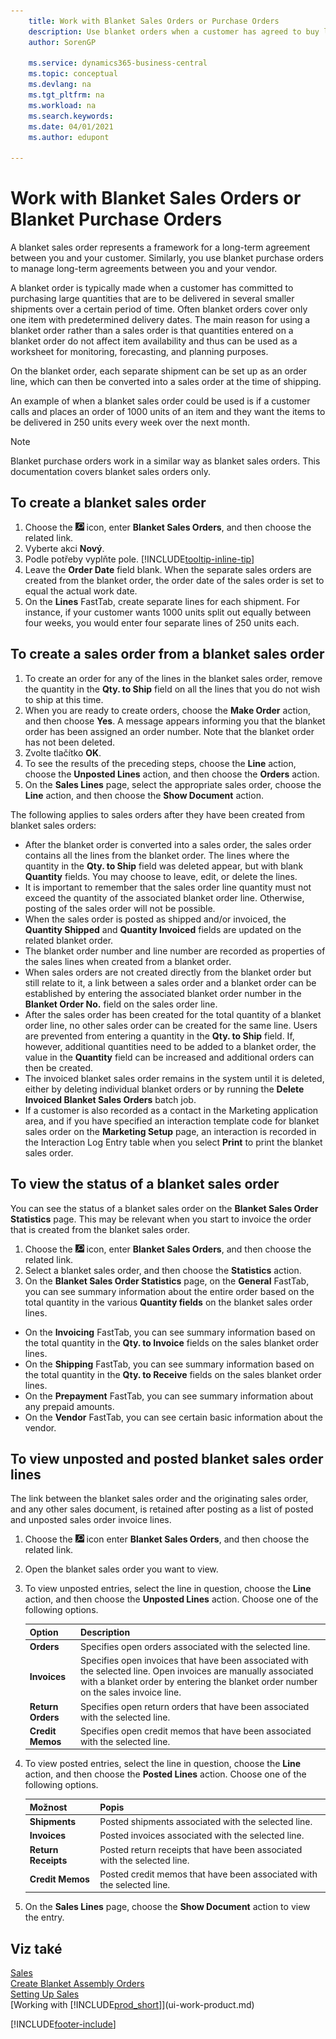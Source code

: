 ```yaml
---
    title: Work with Blanket Sales Orders or Purchase Orders
    description: Use blanket orders when a customer has agreed to buy large quantities that are to be delivered in several smaller shipments over a certain period of time. The same applies to purchasing.
    author: SorenGP

    ms.service: dynamics365-business-central
    ms.topic: conceptual
    ms.devlang: na
    ms.tgt_pltfrm: na
    ms.workload: na
    ms.search.keywords:
    ms.date: 04/01/2021
    ms.author: edupont

---
```

# Work with Blanket Sales Orders or Blanket Purchase Orders

A blanket sales order represents a framework for a long-term agreement between you and your customer. Similarly, you use blanket purchase orders to manage long-term agreements between you and your vendor.

A blanket order is typically made when a customer has committed to purchasing large quantities that are to be delivered in several smaller shipments over a certain period of time. Often blanket orders cover only one item with predetermined delivery dates. The main reason for using a blanket order rather than a sales order is that quantities entered on a blanket order do not affect item availability and thus can be used as a worksheet for monitoring, forecasting, and planning purposes.

On the blanket order, each separate shipment can be set up as an order line, which can then be converted into a sales order at the time of shipping.

An example of when a blanket sales order could be used is if a customer calls and places an order of 1000 units of an item and they want the items to be delivered in 250 units every week over the next month.

> [!NOTE]
> Blanket purchase orders work in a similar way as blanket sales orders. This documentation covers blanket sales orders only.

## To create a blanket sales order

1. Choose the ![Lightbulb that opens the Tell Me feature](media/ui-search/search_small.png "Tell me what you want to do") icon, enter **Blanket Sales Orders**, and then choose the related link.
2. Vyberte akci **Nový**.
3. Podle potřeby vyplňte pole. [!INCLUDE[tooltip-inline-tip](includes/tooltip-inline-tip_md.md)]
4. Leave the **Order Date** field blank. When the separate sales orders are created from the blanket order, the order date of the sales order is set to equal the actual work date.
5. On the **Lines** FastTab, create separate lines for each shipment. For instance, if your customer wants 1000 units split out equally between four weeks, you would enter four separate lines of 250 units each.

## To create a sales order from a blanket sales order

1. To create an order for any of the lines in the blanket sales order, remove the quantity in the **Qty. to Ship** field on all the lines that you do not wish to ship at this time.
2. When you are ready to create orders, choose the **Make Order** action, and then choose **Yes**. A message appears informing you that the blanket order has been assigned an order number. Note that the blanket order has not been deleted.
3. Zvolte tlačítko **OK**.
4. To see the results of the preceding steps, choose the **Line** action, choose the **Unposted Lines** action, and then choose the **Orders** action.
5. On the **Sales Lines** page, select the appropriate sales order, choose the **Line** action, and then choose the **Show Document** action.

The following applies to sales orders after they have been created from blanket sales orders:

- After the blanket order is converted into a sales order, the sales order contains all the lines from the blanket order. The lines where the quantity in the **Qty. to Ship** field was deleted appear, but with blank **Quantity** fields. You may choose to leave, edit, or delete the lines.
- It is important to remember that the sales order line quantity must not exceed the quantity of the associated blanket order line. Otherwise, posting of the sales order will not be possible.
- When the sales order is posted as shipped and/or invoiced, the **Quantity Shipped** and **Quantity Invoiced** fields are updated on the related blanket order.
- The blanket order number and line number are recorded as properties of the sales lines when created from a blanket order.
- When sales orders are not created directly from the blanket order but still relate to it, a link between a sales order and a blanket order can be established by entering the associated blanket order number in the **Blanket Order No.** field on the sales order line.
- After the sales order has been created for the total quantity of a blanket order line, no other sales order can be created for the same line. Users are prevented from entering a quantity in the **Qty. to Ship** field. If, however, additional quantities need to be added to a blanket order, the value in the **Quantity** field can be increased and additional orders can then be created.
- The invoiced blanket sales order remains in the system until it is deleted, either by deleting individual blanket orders or by running the **Delete Invoiced Blanket Sales Orders** batch job.
- If a customer is also recorded as a contact in the Marketing application area, and if you have specified an interaction template code for blanket sales order on the **Marketing Setup** page, an interaction is recorded in the Interaction Log Entry table when you select **Print** to print the blanket sales order.

## To view the status of a blanket sales order
You can see the status of a blanket sales order on the **Blanket Sales Order Statistics** page. This may be relevant when you start to invoice the order that is created from the blanket sales order.

1. Choose the ![Lightbulb that opens the Tell Me feature](media/ui-search/search_small.png "Tell me what you want to do") icon, enter **Blanket Sales Orders**, and then choose the related link.
2. Select a blanket sales order, and then choose the **Statistics** action.
3. On the **Blanket Sales Order Statistics** page, on the **General** FastTab, you can see summary information about the entire order based on the total quantity in the various **Quantity fields** on the blanket sales order lines.

- On the **Invoicing** FastTab, you can see summary information based on the total quantity in the **Qty. to Invoice** fields on the sales blanket order lines.
- On the **Shipping** FastTab, you can see summary information based on the total quantity in the **Qty. to Receive** fields on the sales blanket order lines.
- On the **Prepayment** FastTab, you can see summary information about any prepaid amounts.
- On the **Vendor** FastTab, you can see certain basic information about the vendor.

## To view unposted and posted blanket sales order lines
The link between the blanket sales order and the originating sales order, and any other sales document, is retained after posting as a list of posted and unposted sales order invoice lines.

1. Choose the ![Lightbulb that opens the Tell Me feature](media/ui-search/search_small.png "Tell me what you want to do") icon enter **Blanket Sales Orders**, and then choose the related link.
2. Open the blanket sales order you want to view.
3. To view unposted entries, select the line in question, choose the **Line** action, and then choose the **Unposted Lines** action. Choose one of the following options.

   |Option|Description|
   |--|--|
   |**Orders**|Specifies open orders associated with the selected line.|
   |**Invoices**|Specifies open invoices that have been associated with the selected line. Open invoices are manually associated with a blanket order by entering the blanket order number on the sales invoice line.|
   |**Return Orders**|Specifies open return orders that have been associated with the selected line.|
   |**Credit Memos**|Specifies open credit memos that have been associated with the selected line.|

4. To view posted entries, select the line in question, choose the **Line** action, and then choose the **Posted Lines** action. Choose one of the following options.

   | Možnost | Popis |
   |---|----|
   | **Shipments** | Posted shipments associated with the selected line. |
   | **Invoices** | Posted invoices associated with the selected line. |
   | **Return Receipts** | Posted return receipts that have been associated with the selected line. |
   | **Credit Memos** | Posted credit memos that have been associated with the selected line. |

5. On the **Sales Lines** page, choose the **Show Document** action to view the entry.

## Viz také

[Sales](sales-manage-sales.md)  
[Create Blanket Assembly Orders](assembly-how-to-create-blanket-assembly-orders.md)  
[Setting Up Sales](sales-setup-sales.md)  
[Working with [!INCLUDE[prod_short](includes/prod_short.md)]](ui-work-product.md)


[!INCLUDE[footer-include](includes/footer-banner.md)]